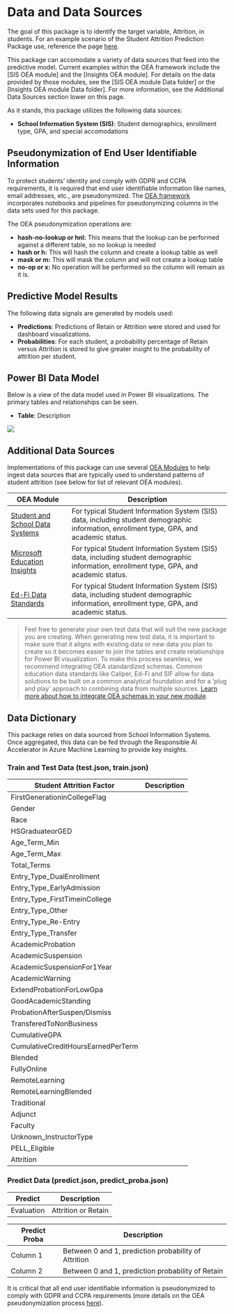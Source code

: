 # Data and Data Sources

The goal of this package is to identify the target variable, Attrition, in students. For an example scenario of the Student Attrition Prediction Package use, reference the page [here](https://learn.microsoft.com/en-us/azure/architecture/example-scenario/ai/student-attrition-prediction).

This package can accomodate a variety of data sources that feed into the predictive model. Current examples within the OEA framework include the [SIS OEA module] and the [Insights OEA module]. For details on the data provided by those modules, see the [SIS OEA module Data folder] or the [Insights OEA module Data folder]. For more information, see the Additional Data Sources section lower on this page.

As it stands, this package utilizes the following data sources:

* **School Information System (SIS)**: Student demographics, enrollment type, GPA, and special accomodations

## Pseudonymization of End User Identifiable Information

To protect students’ identity and comply with GDPR and CCPA requirements, it is required that end user identifiable information like names, email addresses, etc., are pseudonymized. The [OEA framework](https://github.com/microsoft/OpenEduAnalytics/tree/main/framework/synapse) incorporates notebooks and pipelines for pseudonymizing columns in the data sets used for this package.

The OEA pseudonymization operations are:

* **hash-no-lookup or hnl:** This means that the lookup can be performed against a different table, so no lookup is needed
* **hash or h:** This will hash the column and create a lookup table as well
* **mask or m:** This will mask the column and will not create a lookup table
* **no-op or x:** No operation will be performed so the column will remain as it is.

## Predictive Model Results

The following data signals are generated by models used:

* **Predictions**: Predictions of Retain or Attrition were stored and used for dashboard visualizations.
* **Probabilities**: For each student, a probability percentage of Retain versus Attrition is stored to give greater insight to the probability of attrition per student.

## Power BI Data Model

Below is a view of the data model used in Power BI visualizations. The primary tables and relationships can be seen.

* **Table**: Description

![](https://github.com/microsoft/OpenEduAnalytics/blob/main/packages/package_catalog/Predicting_Chronic_Absenteeism/docs/images/assets_for_test_data/pbi_data_model_for_test_data.png)

## Additional Data Sources

Implementations of this package can use several [OEA Modules](https://github.com/microsoft/OpenEduAnalytics/tree/main/modules) to help ingest data sources that are typically used to understand patterns of student attrition (see below for list of relevant OEA modules).  

| OEA Module | Description |
| --- | --- |
| [Student and School Data Systems](https://github.com/microsoft/OpenEduAnalytics/tree/main/modules/module_catalog/Student_and_School_Data_Systems/) | For typical Student Information System (SIS) data, including student demographic information, enrollment type, GPA, and academic status. |
| [Microsoft Education Insights](https://github.com/microsoft/OpenEduAnalytics/tree/main/modules/module_catalog/Microsoft_Education_Insights/) | For typical Student Information System (SIS) data, including student demographic information, enrollment type, GPA, and academic status. |
| [Ed-Fi Data Standards](https://github.com/microsoft/OpenEduAnalytics/tree/main/modules/module_catalog/Ed-Fi) | For typical Student Information System (SIS) data, including student demographic information, enrollment type, GPA, and academic status. |

> Feel free to generate your own test data that will suit the new package you are creating. When generating new test data, it is important to make sure that it aligns with existing data or new data you plan to create so it becomes easier to join the tables and create relationships for Power BI visualization. To make this process seamless, we recommend integrating OEA standardized schemas. Common education data standards like Caliper, Ed-Fi and SIF allow for data solutions to be built on a common analytical foundation and for a ‘plug and play’ approach to combining data from multiple sources.  [Learn more about how to integrate OEA schemas in your new module](https://github.com/microsoft/OpenEduAnalytics/tree/main/schemas).

## Data Dictionary

This package relies on data sourced from School Information Systems. Once aggregated, this data can be fed through the Responsible AI Accelerator in Azure Machine Learning to provide key insights.

### Train and Test Data (test.json, train.json)

| Student Attrition Factor | Description |
| --- | --- |
| FirstGenerationinCollegeFlag | |
| Gender | |
| Race | |
| HSGraduateorGED | |
| Age_Term_Min | |
| Age_Term_Max | |
| Total_Terms | |
| Entry_Type_DualEnrollment | |
| Entry_Type_EarlyAdmission | |
| Entry_Type_FirstTimeinCollege | |
| Entry_Type_Other | |
| Entry_Type_Re-Entry | |
| Entry_Type_Transfer | |
| AcademicProbation | |
| AcademicSuspension | |
| AcademicSuspensionFor1Year | |
| AcademicWarning | |
| ExtendProbationForLowGpa | |
| GoodAcademicStanding | |
| ProbationAfterSuspen/Dismiss | |
| TransferedToNonBusiness | |
| CumulativeGPA | |
| CumulativeCreditHoursEarnedPerTerm | |
| Blended | |
| FullyOnline | |
| RemoteLearning | |
| RemoteLearningBlended | |
| Traditional | |
| Adjunct | |
| Faculty | |
| Unknown_InstructorType | |
| PELL_Eligible | |
| Attrition | |

### Predict Data (predict.json, predict_proba.json)

| Predict | Description |
| --- | --- |
| Evaluation | Attrition or Retain |

| Predict Proba | Description |
| --- | --- |
| Column 1 | Between 0 and 1, prediction probability of Attrition |
| Column 2 | Between 0 and 1, prediction probability of Retain |

It is critical that all end user identifiable information is pseudonymized to comply with GDPR and CCPA requirements (more details on the OEA pseudonymization process [here](https://github.com/microsoft/OpenEduAnalytics/blob/main/packages/package_catalog/Predicting_Chronic_Absenteeism/data/README.md#pseudonymization-of-end-user-identifiable-information)).

